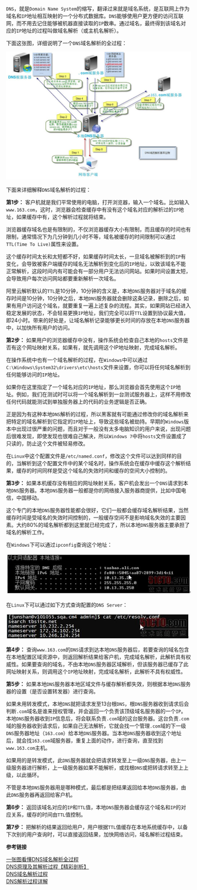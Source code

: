 `DNS`，就是`Domain Name System`的缩写，翻译过来就是域名系统，是互联网上作为域名和`IP`地址相互映射的一个分布式数据库。`DNS`能够使用户更方便的访问互联网，而不用去记住能够被机器直接读取的`IP`数串。通过域名，最终得到该域名对应的`IP`地址的过程叫做域名解析（或主机名解析）。

下面这张图，详细说明了一个`DNS`域名解析的全过程：

![](DNS域名解析过程/1.jpg)

下面来详细解释`DNS`域名解析的过程：

**第1步：** 客户机就是我们平常使用的电脑，打开浏览器，输入一个域名。比如输入`www.163.com`，这时，浏览器会检查缓存中有没有这个域名对应的解析过的`IP`地址，如果缓存中有，这个解析过程就将结束。

浏览器缓存域名也是有限制的，不仅浏览器缓存大小有限制，而且缓存的时间也有限制，通常情况下为几分钟到几小时不等，域名被缓存的时间限制可以通过`TTL(Time To Live)`属性来设置。

这个缓存时间太长和太短都不好，如果缓存时间太长，一旦域名被解析到的`IP`有变化，会导致被客户端缓存的域名无法解析到变化后的`IP`地址，以致该域名不能正常解析，这段时间内有可能会有一部分用户无法访问网站。如果时间设置太短，会导致用户每次访问网站都要重新解析一次域名。

阿里云解析默认的`TTL`是10分钟，10分钟的含义是，本地`DNS`服务器对于域名的缓存时间是10分钟，10分钟之后，本地`DNS`服务器就会删除这条记录，删除之后，如果有用户访问这个域名，就要重复一遍上述复杂的流程。其实，如果网站已经进入稳定发展的状态，不会轻易更换`IP`地址，我们完全可以将`TTL`设置到协议最大值，即24小时。带来的好处是，让域名解析记录能够更长时间的存放在本地`DNS`服务器中，以加快所有用户的访问。

**第2步：** 如果用户的浏览器缓存中没有，操作系统会检查自己本地的`hosts`文件是否有这个网址映射关系，如果有，就先调用这个IP地址映射，完成域名解析。

在操作系统中也有一个域名解析的过程，在`Windows`中可以通过`C:\Windows\System32\drivers\etc\hosts`文件来设置，你可以将任何域名解析到任何能够访问的`IP`地址。

如果你在这里指定了一个域名对应的`IP`地址，那么浏览器会首先使用这个`IP`地址。例如，我们在测试时可以将一个域名解析到一台测试服务器上，这样不用修改任何代码就能测试到单独服务器上的代码的业务逻辑是否正确。

正是因为有这种本地`DNS`解析的过程，所以黑客就有可能通过修改你的域名解析来把特定的域名解析到它指定的`IP`地址上，导致这些域名被劫持。早期的`Windows`版本中出现过很严重的问题，而且对于一般没有太多电脑知识的用户来说，出现问题后很难发现，即使发现也很难自己解决，所以`Windows 7`中将`hosts`文件设置成了只读的，防止这个文件被轻易修改。

在`Linux`中这个配置文件是`/etc/named.conf`，修改这个文件可以达到同样的目的，当解析到这个配置文件中的某个域名时，操作系统会在缓存中缓存这个解析结果，缓存的时间同样是受这个域名的失效时间和缓存的空间大小控制的。

**第3步：** 如果本机缓存没有相应的网址映射关系，客户机会发出一个`DNS`请求到本地`DNS`服务器。本地`DNS`服务器一般都是你的网络接入服务器商提供，比如中国电信，中国移动。

这个专门的本地`DNS`服务器性能都会很好，它们一般都会缓存域名解析结果，当然缓存时间是受域名的失效时间控制的，一般缓存空间不是影响域名失效的主要因素。大约80%的域名解析都到这里就已经完成了，所以本地`DNS`服务器主要承担了域名的解析工作。

在`Windows`下可以通过`ipconfig`查询这个地址：

![](DNS域名解析过程/2.jpg)

在`Linux`下可以通过如下方式查询配置的`DNS Server`：

![](DNS域名解析过程/3.jpg)

**第4步：** 查询`www.163.com`的`DNS`请求到达本地`DNS`服务器后，若要查询的域名包含在本地配置区域资源中，则返回解析结果给客户机，完成域名解析，此解析具有权威性。如果要查询的域名，不由本地`DNS`服务器区域解析，但该服务器已缓存了此网址映射关系，则调用这个`IP`地址映射，完成域名解析，此解析不具有权威性。

**第5步：** 如果本地`DNS`服务器本地区域文件与缓存解析都失效，则根据本地`DNS`服务器的设置（是否设置转发器）进行查询。

如果未用转发模式，本地`DNS`就把请求发至13台根`DNS`，根`DNS`服务器收到请求后会判断`.com`域名是谁来授权管理，并会返回一个负责该顶级域名服务器的一个`IP`。本地`DNS`服务器收到`IP`信息后，将会联系负责`.com`域的这台服务器。这台负责`.com`域的服务器收到请求后，如果自己无法解析，它就会找一个管理`.com`域的下一级`DNS`服务器地址（`163.com`）给本地`DNS`服务器。当本地`DNS`服务器收到这个地址后，就会找`163.com`域服务器，重复上面的动作，进行查询，直至找到`www.163.com`主机。

如果用的是转发模式，此`DNS`服务器就会把请求转发至上一级`DNS`服务器，由上一级服务器进行解析，上一级服务器如果不能解析，或找根`DNS`或把转请求转至上上级，以此循环。

不管是本地`DNS`服务器用是哪种模式，最后都是把结果返回给本地`DNS`服务器，由此`DNS`服务器再返回给客户机。

**第6步：** 返回该域名对应的`IP`和`TTL`值，本地`DNS`服务器会缓存这个域名和`IP`的对应关系，缓存的时间由`TTL`值控制。

**第7步：** 把解析的结果返回给用户，用户根据`TTL`值缓存在本地系统缓存中，以备下次别的用户查询时，可以直接返回结果，加快网络访问，域名解析过程结束。



**参考链接**

[一张图看懂DNS域名解析全过程](http://www.maixj.net/ict/dns-chaxun-9208)</br>
[DNS原理及其解析过程【精彩剖析】](http://369369.blog.51cto.com/319630/812889/)</br>
[DNS域名解析过程](http://www.360doc.com/content/13/0527/17/11253639_288596772.shtml)</br>
[DNS解析过程详解](http://blog.chinaunix.net/uid-28216282-id-3757849.html)
